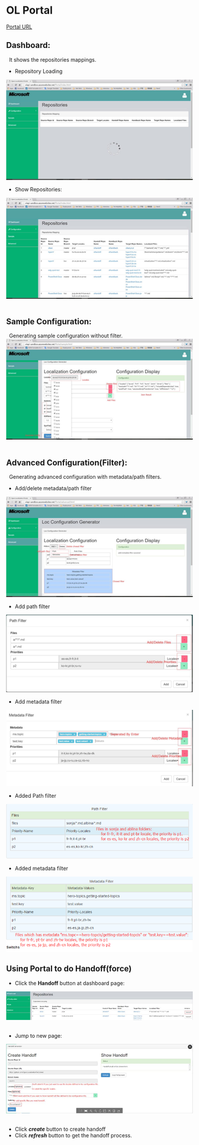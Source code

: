 # OL Portal

[Portal URL](http://olapi-sandbox.azurewebsites.net/Portal/advanced.html)
 
## Dashboard:
 
It shows the repositories mappings.
 
* Repository Loading

![OLPortal1](../../images/OLPortal1.jpg)

* Show Repositories:
	
![OLPortal2](../../images/OLPortal2.jpg)
 
## Sample Configuration:
 
Generating sample configuration without filter.
 
![OLPortal3](../../images/OLPortal3.jpg)	
 
## Advanced Configuration(Filter):
 
Generating advanced configuration with metadata/path filters.
 
* Add/delete metadata/path filter

![OLPortal4](../../images/OLPortal4.jpg)

* Add path filter

![OLPortal5](../../images/OLPortal5.jpg)

* Add metadata filter

![OLPortal6](../../images/OLPortal6.jpg)

* Added Path filter

![OLPortal7](../../images/OLPortal7.png)

* Added metadata filter

![OLPortal8](../../images/OLPortal8.png)

## Using Portal to do Handoff(force)

* Click the **Handoff** button at dashboard page:
	
![OLPortal9](../../images/OLPortal9.jpg)
	 
* Jump to new page:
	
![OLPortal10](../../images/OLPortal10.jpg)
	 
* Click ***create*** button to create handoff
* Click ***refresh*** button to get the handoff process.
